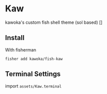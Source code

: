 # Kaw
kawoka's custom fish shell theme (sol based)
[]

## Install

With fisherman

```fish
fisher add kawoka/fish-kaw
```

## Terminal Settings
import `assets/Kaw.terminal`

